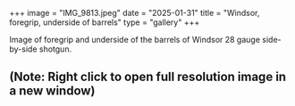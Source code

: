 +++
image = "IMG_9813.jpeg"
date = "2025-01-31"
title = "Windsor, foregrip, underside of barrels"
type = "gallery"
+++

Image of foregrip and underside of the barrels of Windsor 28 gauge side-by-side shotgun.

## (Note: Right click to open full resolution image in a new window) ##
